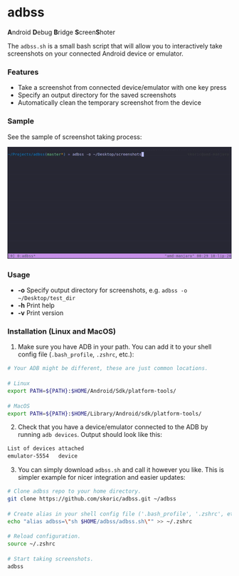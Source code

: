 # adbss 

**A**ndroid **D**ebug **B**ridge **S**creen**S**hoter

The `adbss.sh` is a small bash script that will allow you to interactively take screenshots on your connected Android device or emulator. 

### Features

- Take a screenshot from connected device/emulator with one key press
- Specify an output directory for the saved screenshots
- Automatically clean the temporary screenshot from the device

### Sample

See the sample of screenshot taking process:

![](res/adbss-demo.gif)

### Usage

* **-o** Specify output directory for screenshots, e.g. `adbss -o ~/Desktop/test_dir`
* **-h** Print help
* **-v** Print version

### Installation (Linux and MacOS)

1) Make sure you have ADB in your path. You can add it to your shell config file (`.bash_profile`, `.zshrc`, etc.):

```sh
# Your ADB might be different, these are just common locations.

# Linux
export PATH=${PATH}:$HOME/Android/Sdk/platform-tools/

# MacOS
export PATH=${PATH}:$HOME/Library/Android/sdk/platform-tools/
```

2) Check that you have a device/emulator connected to the ADB by running `adb devices`. Output should look like this:

```sh
List of devices attached
emulator-5554   device 
```

3) You can simply download `adbss.sh` and call it however you like. This is simpler example for nicer integration and easier updates:

```sh
# Clone adbss repo to your home directory.
git clone https://github.com/skoric/adbss.git ~/adbss

# Create alias in your shell config file ('.bash_profile', '.zshrc', etc.).
echo "alias adbss=\"sh $HOME/adbss/adbss.sh\"" >> ~/.zshrc

# Reload configuration.
source ~/.zshrc

# Start taking screenshots.
adbss
```
